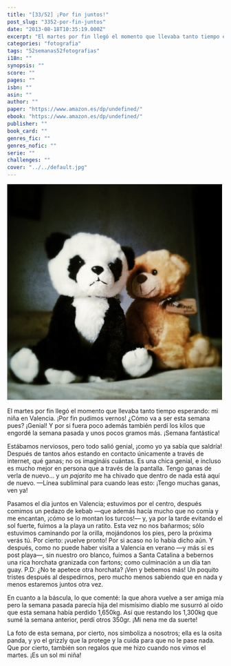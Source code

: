 ```yaml
---
title: "[33/52] ¡Por fin juntos!"
post_slug: "3352-por-fin-juntos"
date: "2013-08-18T10:35:19.000Z"
excerpt: "El martes por fin llegó el momento que llevaba tanto tiempo esperando: mi niña en Valencia. ¡Por fin pudimos vernos! ¿Cómo va a ser esta semana pues? ¡Genial! Y por si fuera poco además también perdí los kilos que engordé la semana pasada y unos pocos gramos más. ¡Semana fantástica!"
categories: "fotografia"
tags: "52semanas52fotografias"
i18n: ""
synopsis: ""
score: ""
pages: ""
isbn: ""
asin: ""
author: ""
paper: "https://www.amazon.es/dp/undefined/"
ebook: "https://www.amazon.es/dp/undefined/"
publisher: ""
book_card: ""
genres_fic: ""
genres_nofic: ""
serie: ""
challenges: ""
cover: "../../default.jpg"
---
```


[![[33/52] ¡Por fin juntos!](images/instaweek-33-13.jpg)](http://instagram.com/p/dJrYbJQ-5x/)

El martes por fin llegó el momento que llevaba tanto tiempo esperando: mi niña en Valencia. ¡Por fin pudimos vernos! ¿Cómo va a ser esta semana pues? ¡Genial! Y por si fuera poco además también perdí los kilos que engordé la semana pasada y unos pocos gramos más. ¡Semana fantástica!

Estábamos nerviosos, pero todo salió genial, ¡como yo ya sabía que saldría! Después de tantos años estando en contacto únicamente a través de internet, qué ganas; no os imagináis cuántas. Es una chica genial, e incluso es mucho mejor en persona que a través de la pantalla. Tengo ganas de verla de nuevo… y _un pajarito_ me ha chivado que dentro de nada está aquí de nuevo. —Línea subliminal para cuando leas esto: ¡Tengo muchas ganas, ven ya!

Pasamos el día juntos en Valencia; estuvimos por el centro, después comimos un pedazo de kebab —que además hacía mucho que no comía y me encantan, ¡cómo se lo montan los turcos!— y, ya por la tarde evitando el sol fuerte, fuimos a la playa un ratito. Esta vez no nos bañarmos; sólo estuvimos caminando por la orilla, mojándonos los pies, pero la próxima verás tú. Por cierto: ¡vuelve pronto! Por si acaso no lo había dicho aún. Y después, como no puede haber visita a Valencia en verano —y más si es post playa—, sin nuestro oro blanco, fuimos a Santa Catalina a bebernos una rica horchata granizada con fartons; como culminación a un día tan guay. P.D: ¿No te apetece otra horchata? ¡Ven y bebemos más! Un poquito tristes después al despedirnos, pero mucho menos sabiendo que en nada y menos estaremos juntos otra vez.

En cuanto a la báscula, lo que comenté: la que ahora vuelve a ser amiga mía pero la semana pasada parecía hija del mismísimo diablo me susurró al oído que esta semana había perdido 1,650kg. Así que restando los 1,300kg que sumé la semana anterior, perdí otros 350gr. ¡Mi nena me da suerte!

La foto de esta semana, por cierto, nos simboliza a nosotros; ella es la osita panda, y yo el grizzly que la protege y la cuida para que no le pase nada. Que por cierto, también son regalos que me hizo cuando nos vimos el martes. ¡Es un sol mi niña!
